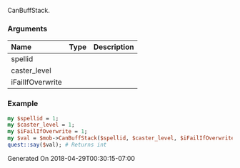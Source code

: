 CanBuffStack.
### Arguments
**Name**|**Type**|**Description**
:---|:---|:---
spellid||
caster_level||
iFailIfOverwrite||

### Example

```perl
my $spellid = 1;
my $caster_level = 1;
my $iFailIfOverwrite = 1;
my $val = $mob->CanBuffStack($spellid, $caster_level, $iFailIfOverwrite);
quest::say($val); # Returns int
```


Generated On 2018-04-29T00:30:15-07:00